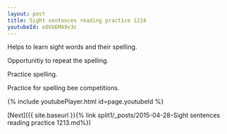 ```yaml
---
layout: post
title: Sight sentences reading practice 1224
youtubeId: eOVUEMA9v3c
---
```

 
 
Helps to learn sight words and their spelling.

Opportunitiy to repeat the spelling. 

Practice spelling. 
 
Practice for spelling bee competitions. 
 
{% include youtubePlayer.html id=page.youtubeId %}
 
 

[Next]({{ site.baseurl }}{% link  split1/_posts/2015-04-28-Sight sentences reading practice 1213.md%})
 
